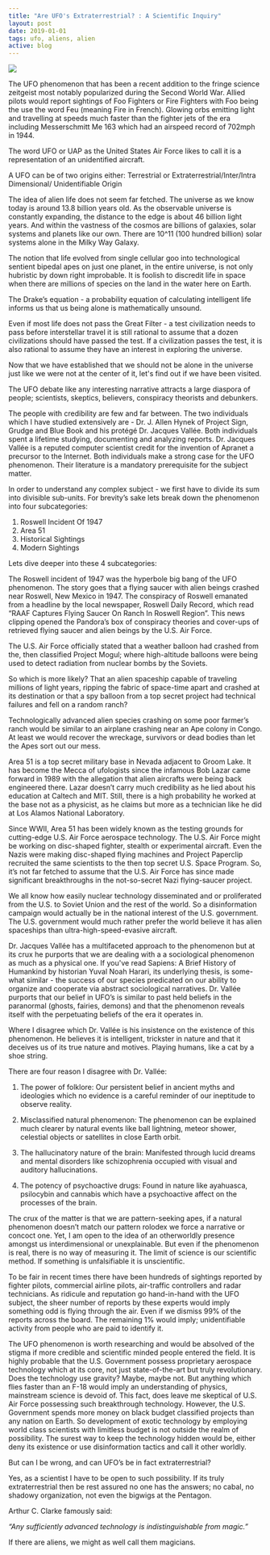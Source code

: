 ```yaml
---
title: "Are UFO's Extraterrestrial? : A Scientific Inquiry"
layout: post
date: 2019-01-01
tags: ufo, aliens, alien
active: blog
---
```


![](https://static01.nyt.com/images/2018/01/02/science/02SCI-OVERBYE1/02SCI-OVERBYE1-jumbo.jpg?quality=90&auto=webp)

The UFO phenomenon that has been a recent addition to the fringe science zeitgeist most notably popularized during the Second World War. Allied pilots would report sightings of Foo Fighters or Fire Fighters with Foo being the use the word Feu (meaning Fire in French). Glowing orbs emitting light and travelling at speeds much faster than the fighter jets of the era including Messerschmitt Me 163 which had an airspeed record of 702mph in 1944. 

The word UFO or UAP as the United States Air Force likes to call it is a representation of an unidentified aircraft.

A UFO can be of two origins either: Terrestrial or Extraterrestrial/Inter/Intra Dimensional/ Unidentifiable Origin

The idea of alien life does not seem far fetched. The universe as we know today is around 13.8 billion years old. As the observable universe is constantly expanding, the distance to the edge is about 46 billion light years. And within the vastness of the cosmos are billions of galaxies, solar systems and planets like our own. There are 10^11 (100 hundred billion) solar systems alone in the Milky Way Galaxy. 

The notion that life evolved from single cellular goo into technological sentient bipedal apes on just one planet, in the entire universe, is not only hubristic by down right improbable. It is foolish to discredit life in space when there are millions of species on the land in the water here on Earth. 

The Drake’s equation - a probability equation of calculating intelligent life informs us that us being alone is mathematically unsound.

Even if most life does not pass the Great Filter - a test civilization needs to pass before interstellar travel it is still rational to assume that a dozen civilizations should have passed the test. If a civilization passes the test, it is also rational to assume they have an interest in exploring the universe.

Now that we have established that we should not be alone in the universe just like we were not at the center of it, let's find out if we have been visited.

The UFO debate like any interesting narrative attracts a large diaspora of people; scientists, skeptics, believers, conspiracy theorists and debunkers.

The people with credibility are few and far between. The two individuals which I have studied extensively are - Dr. J. Allen Hynek of Project Sign, Grudge and Blue Book and his protégé Dr. Jacques Vallée. Both individuals spent a lifetime studying, documenting and analyzing reports. Dr. Jacques Vallée is a reputed computer scientist credit for the invention of Apranet a precursor to the Internet.
Both individuals make a strong case for the UFO phenomenon. Their literature is a mandatory prerequisite for the subject matter.

In order to understand any complex subject - we first have to divide its sum into divisible sub-units. For brevity’s sake lets break down the phenomenon into four subcategories:

1. Roswell Incident Of 1947
2. Area 51
3. Historical Sightings
4. Modern Sightings 

Lets dive deeper into these 4 subcategories:

The Roswell incident of 1947 was the hyperbole big bang of the UFO phenomenon. The story goes that a flying saucer with alien beings crashed near Roswell, New Mexico in 1947. The conspiracy of Roswell emanated from a headline by the local newspaper, Roswell Daily Record, which read “RAAF Captures Flying Saucer On Ranch In Roswell Region”. This news clipping opened the Pandora’s box of conspiracy theories and cover-ups of retrieved flying saucer and alien beings by the U.S. Air Force. 

The U.S. Air Force officially stated that a weather balloon had crashed from the, then classified Project Mogul; where high-altitude balloons were being used to detect radiation from nuclear bombs by the Soviets. 

So which is more likely? That an alien spaceship capable of traveling millions of light years, ripping the fabric of space-time apart and crashed at its destination or that a spy balloon from a top secret project had technical failures and fell on a random ranch?

Technologically advanced alien species crashing on some poor farmer’s ranch would be similar to an airplane crashing near an Ape colony in Congo. At least we would recover the wreckage, survivors or dead bodies than let the Apes sort out our mess.

Area 51 is a top secret military base in Nevada adjacent to Groom Lake. It has become the Mecca of ufologists since the infamous Bob Lazar came forward in 1989 with the allegation that alien aircrafts were being back engineered there. Lazar doesn’t carry much credibility as he lied about his education at Caltech and MIT. Still, there is a high probability he worked at the base not as a physicist, as he claims but more as a technician like he did at Los Alamos National Laboratory.

Since WWII, Area 51 has been widely known as the testing grounds for cutting-edge U.S. Air Force aerospace technology. The U.S. Air Force might be working on disc-shaped fighter, stealth or experimental aircraft. Even the Nazis were making disc-shaped flying machines and Project Paperclip recruited the same scientists to the then top secret U.S. Space Program. So, it’s not far fetched to assume that the U.S. Air Force has since made significant breakthroughs in the not-so-secret Nazi flying-saucer project.

We all know how easily nuclear technology disseminated and or proliferated from the U.S. to Soviet Union and the rest of the world. So a disinformation campaign would actually be in the national interest of the U.S. government. The U.S. government would much rather prefer the world believe it has alien spaceships than ultra-high-speed-evasive aircraft.

Dr. Jacques Vallée has a multifaceted approach to the phenomenon but at its crux he purports that we are dealing with a a sociological phenomenon as much as a physical one. If you've read Sapiens: A Brief History of Humankind by historian Yuval Noah Harari, its underlying thesis, is some-what similar - the success of our species predicated on our ability to organize and cooperate via abstract sociological narratives. Dr. Vallée purports that our belief in UFO’s is similar to past held beliefs in the paranormal (ghosts, fairies, demons) and that the phenomenon reveals itself with the perpetuating beliefs of the era it operates in.

Where I disagree which Dr. Vallée is his insistence on the existence of this phenomenon. He believes it is intelligent, trickster in nature and that it deceives us of its true nature and motives. Playing humans, like a cat by a shoe string.

There are four reason I disagree with Dr. Vallée:

1. The power of folklore: Our persistent belief in ancient myths and ideologies which no evidence is a careful reminder of our ineptitude to observe reality. 

2. Misclassified natural phenomenon: The phenomenon can be explained much clearer by natural events like ball lightning, meteor shower, celestial objects or satellites in close Earth orbit.

3. The hallucinatory nature of the brain: Manifested through lucid dreams and mental disorders like schizophrenia occupied with visual and auditory hallucinations.

4. The potency of psychoactive drugs: Found in nature like ayahuasca, psilocybin and cannabis which have a psychoactive affect on the processes of the brain.

The crux of the matter is that we are pattern-seeking apes, if a natural phenomenon doesn’t match our pattern rolodex we force a narrative or concoct one. Yet, I am open to the idea of an otherworldly presence amongst us interdimensional or unexplainable. But even if the phenomenon is real, there is no way of measuring it. The limit of science is our scientific method. If something is unfalsifiable it is unscientific.

To be fair in recent times there have been hundreds of sightings reported by fighter pilots, commercial airline pilots, air-traffic controllers and radar technicians. As ridicule and reputation go hand-in-hand with the UFO subject, the sheer number of reports by these experts would imply something odd is flying through the air. Even if we dismiss 99% of the reports across the board. The remaining 1% would imply; unidentifiable activity from people who are paid to identify it.

The UFO phenomenon is worth researching and would be absolved of the stigma if more credible and scientific minded people entered the field.  It is highly probable that the U.S. Government possess proprietary aerospace technology which at its core, not just state-of-the-art but truly revolutionary. Does the technology use gravity? Maybe, maybe not. But anything which flies faster than an F-18 would imply an understanding of physics, mainstream science is devoid of. This fact, does leave me skeptical of U.S. Air Force possessing such breakthrough technology. However, the U.S. Government spends more money on black budget classified projects than any nation on Earth. So development of exotic technology by employing world class scientists with limitless budget is not outside the realm of possibility. The surest way to keep the technology hidden would be, either deny its existence or use disinformation tactics and call it other worldly.

But can I be wrong, and can UFO’s be in fact extraterrestrial?

Yes, as a scientist I have to be open to such possibility. If its truly extraterrestrial then be rest assured no one has the answers; no cabal, no shadowy organization, not even the bigwigs at the Pentagon. 

Arthur C. Clarke famously said: 

*“Any sufficiently advanced technology is indistinguishable from magic.”*

If there are aliens, we might as well call them magicians.
